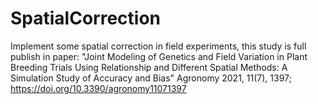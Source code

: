 # SpatialCorrection
Implement some spatial correction in field experiments, this study is full publish in paper: 
"Joint Modeling of Genetics and Field Variation in Plant Breeding Trials Using Relationship and Different Spatial Methods: A Simulation Study of Accuracy and Bias"
Agronomy 2021, 11(7), 1397; https://doi.org/10.3390/agronomy11071397
